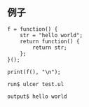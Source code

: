 

## 例子

```
f = function() {
    str = "hello world";
    return function() {
        return str;
    };
}();

print(f(), "\n");

```

`run$ ulcer test.ul`

`output$ hello world`
